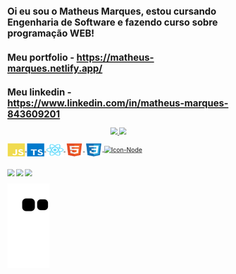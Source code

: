 ## Oi eu sou o Matheus Marques, estou cursando Engenharia de Software e fazendo curso sobre programação WEB!
## Meu portfolio - https://matheus-marques.netlify.app/ 
## Meu linkedin  - https://www.linkedin.com/in/matheus-marques-843609201
<div align="center">
  <a href="https://github.com/MatheusMarques184">
  <img height="180em" src="https://github-readme-stats.vercel.app/api?username=MatheusMarques184&show_icons=true&theme=dracula&include_all_commits=true&count_private=true"/>
  <img height="180em" src="https://github-readme-stats.vercel.app/api/top-langs/?username=MatheusMarques184&layout=compact&langs_count=7&theme=dracula"/>
</div>
<div style="display: inline_block"><br>
  <img align="center" alt="Icon-Js" height="30" width="40" src="https://raw.githubusercontent.com/devicons/devicon/master/icons/javascript/javascript-plain.svg">
  <img align="center" alt="Icon-Ts" height="30" width="40" src="https://raw.githubusercontent.com/devicons/devicon/master/icons/typescript/typescript-plain.svg">
  <img align="center" alt="Icon-React" height="30" width="40" src="https://raw.githubusercontent.com/devicons/devicon/master/icons/react/react-original.svg">
  <img align="center" alt="Icon-HTML" height="30" width="40" src="https://raw.githubusercontent.com/devicons/devicon/master/icons/html5/html5-original.svg">
  <img align="center" alt="Icon-CSS" height="30" width="40" src="https://raw.githubusercontent.com/devicons/devicon/master/icons/css3/css3-original.svg">
  <img align="center" alt="Icon-Node" height="30" width="40" src="https://cdn.jsdelivr.net/gh/devicons/devicon/icons/nodejs/nodejs-original.svg" />
</div>
  
  ##
 
<div> 
  <a href = "mailto:matheusmarquesneves12@gmail.com"><img src="https://img.shields.io/badge/-Gmail-%23333?style=for-the-badge&logo=gmail&logoColor=white" target="_blank" rel="nofollow"></a>
  <a href="https://www.linkedin.com/in/matheus-marques-843609201/" rel="nofollow" target="_blank"><img src="https://img.shields.io/badge/-LinkedIn-%230077B5?style=for-the-badge&logo=linkedin&logoColor=white" rel="nofollow" target="_blank"></a>
  <a href="https://matheus-marques.netlify.app/" rel="nofollow" target="_blank"><img src="https://img.shields.io/badge/-Meu Portifolio-%230077B5?style=for-the-badge&logoColor=white" rel="nofollow" target="_blank"></a> 
 
  ![Snake animation](https://github.com/rafaballerini/rafaballerini/blob/output/github-contribution-grid-snake.svg)
